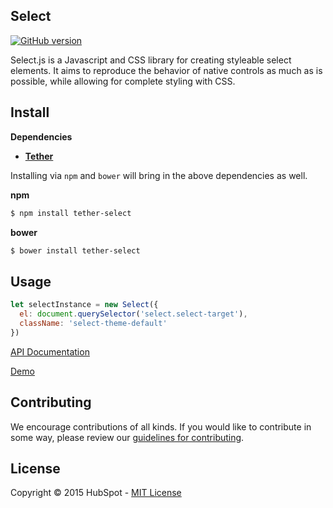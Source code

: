 ## Select

[![GitHub
version](https://badge.fury.io/gh/HubSpot%2Fselect.svg)](http://badge.fury.io/gh/HubSpot%2Fselect)

Select.js is a Javascript and CSS library for creating styleable select elements.  It aims to reproduce the behavior of native controls as much as is possible, while allowing for complete styling with CSS.


## Install

__Dependencies__

* __[Tether](https://github.com/HubSpot/tether)__

Installing via `npm` and `bower` will bring in the above dependencies as well.


__npm__
```sh
$ npm install tether-select
```

__bower__
```sh
$ bower install tether-select
```

## Usage

```javascript
let selectInstance = new Select({
  el: document.querySelector('select.select-target'),
  className: 'select-theme-default'
})
```

[API Documentation](http://github.hubspot.com/select)

[Demo](http://github.hubspot.com/select/docs/welcome)


## Contributing

We encourage contributions of all kinds. If you would like to contribute in some way, please review our [guidelines for contributing](CONTRIBUTING.md).


## License
Copyright &copy; 2015 HubSpot - [MIT License](LICENSE)
